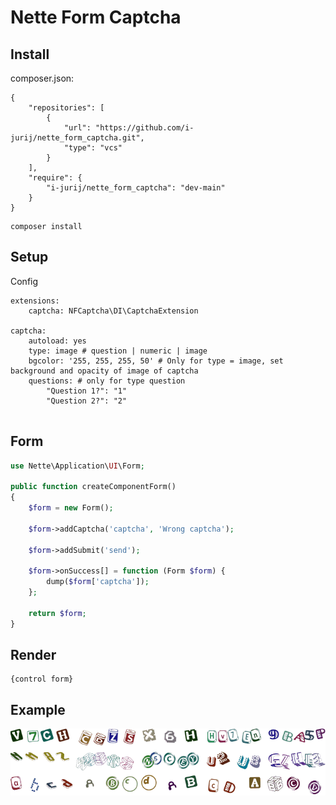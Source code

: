 # Nette Form Captcha

## Install
composer.json:   
```
{
	"repositories": [
		{
			"url": "https://github.com/i-jurij/nette_form_captcha.git",
			"type": "vcs"
		}
	],
	"require": {
		"i-jurij/nette_form_captcha": "dev-main"
	}
}
```

```
composer install
```

## Setup

Config

```
extensions:
    captcha: NFCaptcha\DI\CaptchaExtension
    
captcha:
    autoload: yes
    type: image # question | numeric | image
    bgcolor: '255, 255, 255, 50' # Only for type = image, set background and opacity of image of captcha
    questions: # only for type question
        "Question 1?": "1"
        "Question 2?": "2"
       
```

## Form

```php
use Nette\Application\UI\Form;

public function createComponentForm()
{
    $form = new Form();
    
    $form->addCaptcha('captcha', 'Wrong captcha');
    
    $form->addSubmit('send');
    
    $form->onSuccess[] = function (Form $form) {
        dump($form['captcha']);
    };
    
    return $form;
}
```

## Render

```
{control form}
```

## Example

![image](./captcha_example.png)